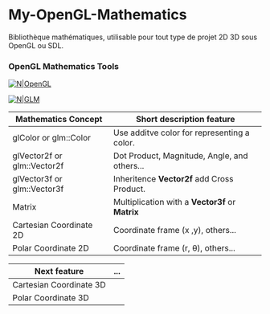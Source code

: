 # My-OpenGL-Mathematics
Bibliothèque mathématiques, utilisable pour tout type de projet 2D 3D sous OpenGL ou SDL.

### OpenGL Mathematics Tools 

[![N|OpenGL](https://www.khronos.org/assets/uploads/apis/OpenGL-Wide.png)](https://www.opengl.org/)

[![N|GLM](https://upload.wikimedia.org/wikipedia/commons/5/5b/GLM_logo.png)](https://glm.g-truc.net/0.9.9/index.html)

| Mathematics Concept | Short description feature |
| ------ | ------ |
| glColor or glm::Color | Use additve color for representing a color. |
| glVector2f or glm::Vector2f | Dot Product, Magnitude, Angle, and others... |
| glVector3f or glm::Vector3f | Inheritence **Vector2f** add Cross Product.  |
| Matrix | Multiplication with a **Vector3f** or **Matrix** |
| Cartesian Coordinate 2D | Coordinate frame (x ,y), others... |
| Polar Coordinate 2D  | Coordinate frame (r, θ), others... |

| Next feature | ... |
| ------ | ------ |
| Cartesian Coordinate 3D |  |
| Polar Coordinate 3D  |   |